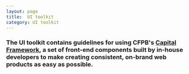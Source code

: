 ```yaml
---
layout: page
title:  UI toolkit
category: UI toolkit
---
```


### The UI toolkit contains guidelines for using CFPB's [Capital Framework](http://cfpb.github.io/capital-framework/), a set of front-end components built by in-house developers to make creating consistent, on-brand web products as easy as possible. 